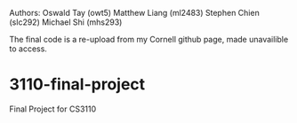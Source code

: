 Authors:
Oswald Tay (owt5)
Matthew Liang (ml2483)
Stephen Chien (slc292)
Michael Shi (mhs293)


The final code is a re-upload from my Cornell github page, made unavailible to access. 


# 3110-final-project
Final Project for CS3110
